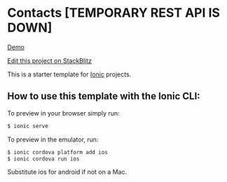# Contacts [TEMPORARY REST API IS DOWN]

[Demo](https://ionic-contacts.stackblitz.io)

[Edit this project on StackBlitz](https://stackblitz.com/edit/ionic-contacts)

This is a starter template for [Ionic](http://ionicframework.com/docs/) projects.

## How to use this template with the Ionic CLI:


To preview in your browser simply run:

```bash
$ ionic serve
```

To preview in the emulator, run:

```bash
$ ionic cordova platform add ios
$ ionic cordova run ios
```

Substitute ios for android if not on a Mac.

